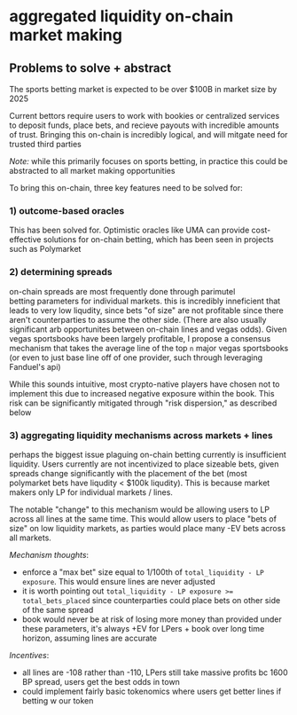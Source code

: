 # aggregated liquidity on-chain market making

## Problems to solve + abstract

The sports betting market is expected to be over $100B in market size by 2025 

Current bettors require users to work with bookies or centralized services to deposit
funds, place bets, and recieve payouts with incredible amounts of trust. Bringing this
on-chain is incredibly logical, and will mitgate need for trusted third parties

*Note:* while this primarily focuses on sports betting, in practice this could be abstracted
to all market making opportunities

To bring this on-chain, three key features need to be solved for:

### 1) outcome-based oracles

This has been solved for. Optimistic oracles like UMA can provide cost-effective solutions
for on-chain betting, which has been seen in projects such as Polymarket 

### 2) determining spreads

on-chain spreads are most frequently done through parimutel betting parameters for individual markets.
this is incredibly inneficient that leads to very low liqudity, since bets "of size" are not profitable since
there aren't counterparties to assume the other side. (There are also usually significant arb opportunites
between on-chain lines and vegas odds). Given vegas sportsbooks have been largely profitable, I propose 
a consensus mechanism that takes the average line of the top `n` major vegas sportsbooks 
(or even to just base line off of one provider, such through leveraging Fanduel's api)

While this sounds intuitive, most crypto-native players have chosen not to implement this due to increased
negative exposure within the book. This risk can be significantly mitigated through "risk dispersion," as
described below
 
### 3) aggregating liquidity mechanisms across markets + lines 

perhaps the biggest issue plaguing on-chain betting currently is insufficient liquidity.
Users currently are not incentivized to place sizeable bets, given spreads change significantly
with the placement of the bet (most polymarket bets have liqudity < $100k liqudity). This is because
market makers only LP for individual markets / lines. 

The notable "change" to this mechanism would be allowing users to LP across all lines at the same time.
This would allow users to place "bets of size" on low liquidity markets, as parties would place many
-EV bets across all markets.

*Mechanism thoughts*:
- enforce a "max bet" size equal to 1/100th of `total_liquidity - LP exposure`. This would ensure lines are never adjusted
- it is worth pointing out `total_liquidity - LP exposure >= total_bets_placed` since counterparties could place bets on other side of the same spread
- book would never be at risk of losing more money than provided under these parameters, it's always +EV for LPers + book over long time horizon, assuming lines are accurate

*Incentives*:
- all lines are -108 rather than -110, LPers still take massive profits bc 1600 BP spread, users get the best
odds in town
- could implement fairly basic tokenomics where users get better lines if betting w our token
